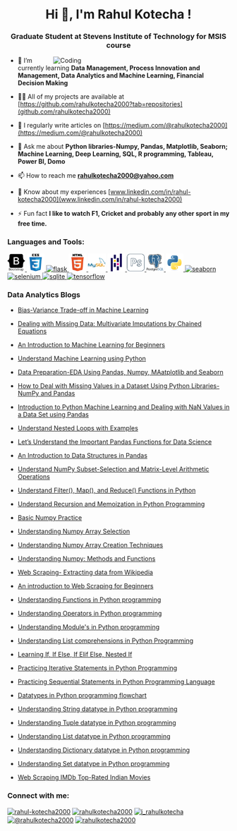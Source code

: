 <h1 align="center">Hi 👋, I'm Rahul Kotecha !</h1>
<h3 align="center">Graduate Student at Stevens Institute of Technology for MSIS course</h3>
<img align="right" alt="Coding" width="400" src="https://encrypted-tbn0.gstatic.com/images?q=tbn:ANd9GcSB8-qEeIpxMaSbzaW4-okN06Hmetq3OMor8g&usqp=CAU">

- 🌱 I’m currently learning **Data Management, Process Innovation and Management, Data Analytics and Machine Learning, Financial Decision Making**

- 👨‍💻 All of my projects are available at [https://github.com/rahulkotecha2000?tab=repositories](github.com/rahulkotecha2000)

- 📝 I regularly write articles on [https://medium.com/@rahulkotecha2000](https://medium.com/@rahulkotecha2000)

- 💬 Ask me about **Python libraries-Numpy, Pandas, Matplotlib, Seaborn; Machine Learning, Deep Learning, SQL, R programming, Tableau, Power BI, Domo**

- 📫 How to reach me **rahulkotecha2000@yahoo.com**

- 📄 Know about my experiences [www.linkedin.com/in/rahul-kotecha2000](www.linkedin.com/in/rahul-kotecha2000)

- ⚡ Fun fact **I like to watch F1, Cricket and probably any other sport in my free time.**

<h3 align="left">Languages and Tools:</h3>
<p align="left"> <a href="https://getbootstrap.com" target="_blank" rel="noreferrer"> <img src="https://raw.githubusercontent.com/devicons/devicon/master/icons/bootstrap/bootstrap-plain-wordmark.svg" alt="bootstrap" width="40" height="40"/> </a> <a href="https://www.w3schools.com/css/" target="_blank" rel="noreferrer"> <img src="https://raw.githubusercontent.com/devicons/devicon/master/icons/css3/css3-original-wordmark.svg" alt="css3" width="40" height="40"/> </a> <a href="https://flask.palletsprojects.com/" target="_blank" rel="noreferrer"> <img src="https://www.vectorlogo.zone/logos/pocoo_flask/pocoo_flask-icon.svg" alt="flask" width="40" height="40"/> </a> <a href="https://www.w3.org/html/" target="_blank" rel="noreferrer"> <img src="https://raw.githubusercontent.com/devicons/devicon/master/icons/html5/html5-original-wordmark.svg" alt="html5" width="40" height="40"/> </a> <a href="https://www.mysql.com/" target="_blank" rel="noreferrer"> <img src="https://raw.githubusercontent.com/devicons/devicon/master/icons/mysql/mysql-original-wordmark.svg" alt="mysql" width="40" height="40"/> </a> <a href="https://pandas.pydata.org/" target="_blank" rel="noreferrer"> <img src="https://raw.githubusercontent.com/devicons/devicon/2ae2a900d2f041da66e950e4d48052658d850630/icons/pandas/pandas-original.svg" alt="pandas" width="40" height="40"/> </a> <a href="https://www.photoshop.com/en" target="_blank" rel="noreferrer"> <img src="https://raw.githubusercontent.com/devicons/devicon/master/icons/photoshop/photoshop-line.svg" alt="photoshop" width="40" height="40"/> </a> <a href="https://www.postgresql.org" target="_blank" rel="noreferrer"> <img src="https://raw.githubusercontent.com/devicons/devicon/master/icons/postgresql/postgresql-original-wordmark.svg" alt="postgresql" width="40" height="40"/> </a> <a href="https://www.python.org" target="_blank" rel="noreferrer"> <img src="https://raw.githubusercontent.com/devicons/devicon/master/icons/python/python-original.svg" alt="python" width="40" height="40"/> </a> <a href="https://seaborn.pydata.org/" target="_blank" rel="noreferrer"> <img src="https://seaborn.pydata.org/_images/logo-mark-lightbg.svg" alt="seaborn" width="40" height="40"/> </a> <a href="https://www.selenium.dev" target="_blank" rel="noreferrer"> <img src="https://raw.githubusercontent.com/detain/svg-logos/780f25886640cef088af994181646db2f6b1a3f8/svg/selenium-logo.svg" alt="selenium" width="40" height="40"/> </a> <a href="https://www.sqlite.org/" target="_blank" rel="noreferrer"> <img src="https://www.vectorlogo.zone/logos/sqlite/sqlite-icon.svg" alt="sqlite" width="40" height="40"/> </a> <a href="https://www.tensorflow.org" target="_blank" rel="noreferrer"> <img src="https://www.vectorlogo.zone/logos/tensorflow/tensorflow-icon.svg" alt="tensorflow" width="40" height="40"/> </a> </p>

<h3 align="left">Data Analytics Blogs</h3>
<!-- BLOG-POST-LIST:START -->

- <a href="https://python.plainenglish.io/bias-variance-trade-off-in-machine-learning-74b51295689e">Bias-Variance Trade-off in Machine Learning</a>

- <a href="https://medium.com/python-in-plain-english/dealing-with-missing-data-mice-d2dd62fec9c0">Dealing with Missing Data: Multivariate Imputations by Chained Equations</a>

- <a href="https://python.plainenglish.io/an-introduction-to-machine-learning-for-beginners-41a8918ea964">An Introduction to Machine Learning for Beginners</a>

- <a href="https://python.plainenglish.io/understand-machine-learning-using-python-87b85607e8cc">Understand Machine Learning using Python</a>

- <a href="https://python.plainenglish.io/data-preparation-eda-using-pandas-numpy-matplotlib-and-seaborn-7afcc517154e">Data Preparation-EDA Using Pandas, Numpy, MAatplotlib and Seaborn</a>

- <a href="https://python.plainenglish.io/how-to-deal-with-missing-values-in-a-dataset-using-python-libraries-numpy-and-pandas-25ef5a3a7cc7">How to Deal with Missing Values in a Dataset Using Python Libraries- NumPy and Pandas</a>

- <a href="https://python.plainenglish.io/introduction-to-python-machine-learning-and-dealing-with-nan-values-in-a-data-set-using-pandas-bc185fa7aa5">Introduction to Python Machine Learning and Dealing with NaN Values in a Data Set using Pandas</a>

- <a href="https://python.plainenglish.io/understand-nested-loops-with-examples-2a9abbdebdfc">Understand Nested Loops with Examples</a>

- <a href="https://python.plainenglish.io/lets-understand-important-pandas-functions-for-data-science-52f42160b8e8">Let’s Understand the Important Pandas Functions for Data Science</a>

- <a href="https://python.plainenglish.io/understanding-pandas-data-structures-e47843f904a5">An Introduction to Data Structures in Pandas</a>

- <a href="https://python.plainenglish.io/understanding-numpy-subset-selection-and-matrix-level-arithmetic-operations-3f6227c14864">Understand NumPy Subset-Selection and Matrix-Level Arithmetic Operations</a>

- <a href="https://python.plainenglish.io/understanding-filter-map-and-reduce-functions-in-python-3f065206f6e8">Understand Filter(), Map(), and Reduce() Functions in Python</a>

- <a href="https://python.plainenglish.io/understanding-recursion-and-memoization-in-python-programming-5dfb45311787">Understand Recursion and Memoization in Python Programming</a>

- <a href="https://medium.com/@rahulkotecha2000/basic-numpy-practice-c1abfab34d71">Basic Numpy Practice</a>

- <a href="https://medium.com/@rahulkotecha2000/understanding-numpy-array-selection-ddef9320e9cc">Understanding Numpy Array Selection</a>

- <a href="https://medium.com/@rahulkotecha2000/understanding-numpy-array-creation-techniques-1196fa67f3e4">Understanding Numpy Array Creation Techniques</a>

- <a href="https://medium.com/@rahulkotecha2000/understanding-numpy-methods-and-functions-cd25036a3a73">Understanding Numpy: Methods and Functions</a>

- <a href="https://python.plainenglish.io/understanding-web-scraping-3-b57827a37401">Web Scraping- Extracting data from Wikipedia</a>

- <a href="https://python.plainenglish.io/understanding-web-scraping-1-96c6da98a5fc">An introduction to Web Scraping for Beginners</a>

- <a href="https://medium.com/@rahulkotecha2000/understanding-functions-in-python-programming-cfabd221fcfa">Understanding Functions in Python programming</a>

- <a href="https://medium.com/@rahulkotecha2000/understanding-operators-of-python-programming-54893af1eff8">Understanding Operators in Python programming</a>

- <a href="https://medium.com/@rahulkotecha2000/understanding-modules-in-python-programming-d8f907ca935">Understanding Module's in Python programming</a>

- <a href="https://medium.com/@rahulkotecha2000/understanding-list-comprehensions-in-python-programming-d8ed8ea5fe8a">Understanding List comprehensions in Python Programming</a>

- <a href="https://medium.com/@rahulkotecha2000/learning-if-if-else-if-elif-else-nested-if-7b28764ec8e9">Learning If, If Else, If Elif Else, Nested If</a>

- <a href="https://medium.com/@rahulkotecha2000/practicing-iterative-statements-in-python-programming-986e187cd172">Practicing Iterative Statements in Python Programming</a>

- <a href="https://medium.com/@rahulkotecha2000/practicing-sequential-statements-5a6d20ea780c">Practicing Sequential Statements in Python Programming Language</a>

- <a href="https://medium.com/@rahulkotecha2000/datatypes-of-python-programming-56cf4fdd5874">Datatypes in Python programming flowchart</a>

- <a href="https://python.plainenglish.io/understanding-strings-of-python-programming-59c61e2b19d1">Understanding String datatype in Python programming</a>

- <a href="https://medium.com/@rahulkotecha2000/understanding-tuple-datatype-in-python-programming-d8d44617c86d">Understanding Tuple datatype in Python programming</a>

- <a href="https://medium.com/@rahulkotecha2000/understanding-tuple-datatype-in-python-programming-d8d44617c86d">Understanding List datatype in Python programming</a>

- <a href="https://medium.com/@rahulkotecha2000/understanding-dictionary-datatype-of-python-programming-65021a7f740b">Understanding Dictionary datatype in Python programming</a>

- <a href="https://medium.com/@rahulkotecha2000/understanding-sets-datatype-of-python-programming-d8fe633aba07">Understanding Set datatype in Python programming</a>

- <a href="https://python.plainenglish.io/web-scraping-imdb-top-rated-indian-movies-b73c0f1c39ad">Web Scraping IMDb Top-Rated Indian Movies</a>

<!-- BLOG-POST-LIST:END -->

<h3 align="left">Connect with me:</h3>
<p align="left">
<a href="https://linkedin.com/in/rahul-kotecha2000" target="blank"><img align="center" src="https://raw.githubusercontent.com/rahuldkjain/github-profile-readme-generator/master/src/images/icons/Social/linked-in-alt.svg" alt="rahul-kotecha2000" height="30" width="40" /></a>
<a href="https://kaggle.com/rahulkotecha2000" target="blank"><img align="center" src="https://raw.githubusercontent.com/rahuldkjain/github-profile-readme-generator/master/src/images/icons/Social/kaggle.svg" alt="rahulkotecha2000" height="30" width="40" /></a>
<a href="https://instagram.com/i_rahulkotecha" target="blank"><img align="center" src="https://raw.githubusercontent.com/rahuldkjain/github-profile-readme-generator/master/src/images/icons/Social/instagram.svg" alt="i_rahulkotecha" height="30" width="40" /></a>
<a href="https://medium.com/@rahulkotecha2000" target="blank"><img align="center" src="https://raw.githubusercontent.com/rahuldkjain/github-profile-readme-generator/master/src/images/icons/Social/medium.svg" alt="@rahulkotecha2000" height="30" width="40" /></a>
<a href="https://www.hackerrank.com/rahulkotecha2000" target="blank"><img align="center" src="https://raw.githubusercontent.com/rahuldkjain/github-profile-readme-generator/master/src/images/icons/Social/hackerrank.svg" alt="rahulkotecha2000" height="30" width="40" /></a>
</p>



